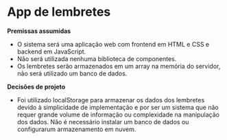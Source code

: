 # App de lembretes

**Premissas assumidas**
- O sistema será uma aplicação web com frontend em HTML e CSS e backend em JavaScript.
- Não será utilizada nenhuma biblioteca de componentes.
- Os lembretes serão armazenados em um array na memória do servidor, não será utilizado um banco de dados.

**Decisões de projeto**
- Foi utilizado localStorage para armazenar os dados dos lembretes devido à simplicidade de implementação e por ser um sistema que não requer grande volume de informação ou complexidade na manipulação dos dados. Não é necessário instalar um banco de dados ou configurarum armazenamento em nuvem.
